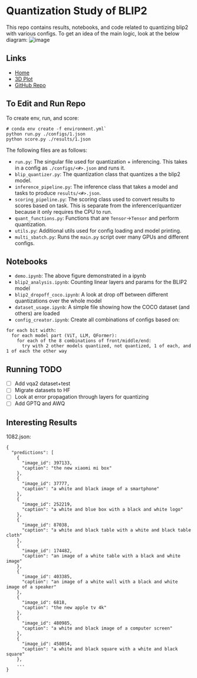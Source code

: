 # Quantization Study of BLIP2
This repo contains results, notebooks, and code related to quantizing blip2 with various configs. To get an idea of the main logic, look at the below diagram:
![image](https://github.com/user-attachments/assets/ae2b87be-339c-4a37-856c-90d93f52d39b)

## Links
- [Home](https://gautomdas.github.io/blip2-coco)
- [3D Plot](https://gautomdas.github.io/blip2-coco/3d_plot.html)
- [GitHub Repo](https://github.com/gautomdas/blip2-coco)

## To Edit and Run Repo
To create env, run, and score:
```
# conda env create -f environment.yml`
python run.py ./configs/1.json
python score.py ./results/1.json
```

The following files are as follows:
- `run.py`: The singular file used for quantization + inferencing. This takes in a config as `./configs/<#>.json` and runs it.
- `blip_quantizer.py`: The quantization class that quantizes a the blip2 model.
- `inference_pipeline.py`: The inference class that takes a model and tasks to produce `results/<#>.json`.
- `scoring_pipeline.py`: The scoring class used to convert results to scores based on task. This is separate from the inferencer/quantizer because it only requires the CPU to run.
- `quant_functions.py`: Functions that are `Tensor`->`Tensor` and perform quantization.
- `utils.py`: Additional utils used for config loading and model printing.
- `multi_sbatch.py`: Runs the `main.py` script over many GPUs and different configs.

## Notebooks
- `demo.ipynb`: The above figure demonstrated in a ipynb
- `blip2_analysis.ipynb`: Counting linear layers and params for the BLIP2 model
- `blip2_dropoff_coco.ipynb`: A look at drop off between different quantizations over the whole model
- `dataset_usage.ipynb`: A simple file showing how the COCO dataset (and others) are loaded
- `config_creator.ipynb`: Create all combinations of configs based on:
```
for each bit width:
  for each model part (ViT, LLM, QFormer):
    for each of the 8 combinations of front/middle/end:
      try with 2 other models quantized, not quantized, 1 of each, and 1 of each the other way
```

## Running TODO
- [ ] Add vqa2 dataset+test
- [ ] Migrate datasets to HF
- [ ] Look at error propagation through layers for quantizing
- [ ] Add GPTQ and AWQ

## Interesting Results

1082.json:
```
{
  "predictions": [
    {
      "image_id": 397133,
      "caption": "the new xiaomi mi box"
    },
    {
      "image_id": 37777,
      "caption": "a white and black image of a smartphone"
    },
    {
      "image_id": 252219,
      "caption": "a white and blue box with a black and white logo"
    },
    {
      "image_id": 87038,
      "caption": "a white and black table with a white and black table cloth"
    },
    {
      "image_id": 174482,
      "caption": "an image of a white table with a black and white image"
    },
    {
      "image_id": 403385,
      "caption": "an image of a white wall with a black and white image of a speaker"
    },
    {
      "image_id": 6818,
      "caption": "the new apple tv 4k"
    },
    {
      "image_id": 480985,
      "caption": "a white and black image of a computer screen"
    },
    {
      "image_id": 458054,
      "caption": "a white and black square with a white and black square"
    },
	...
}
```
